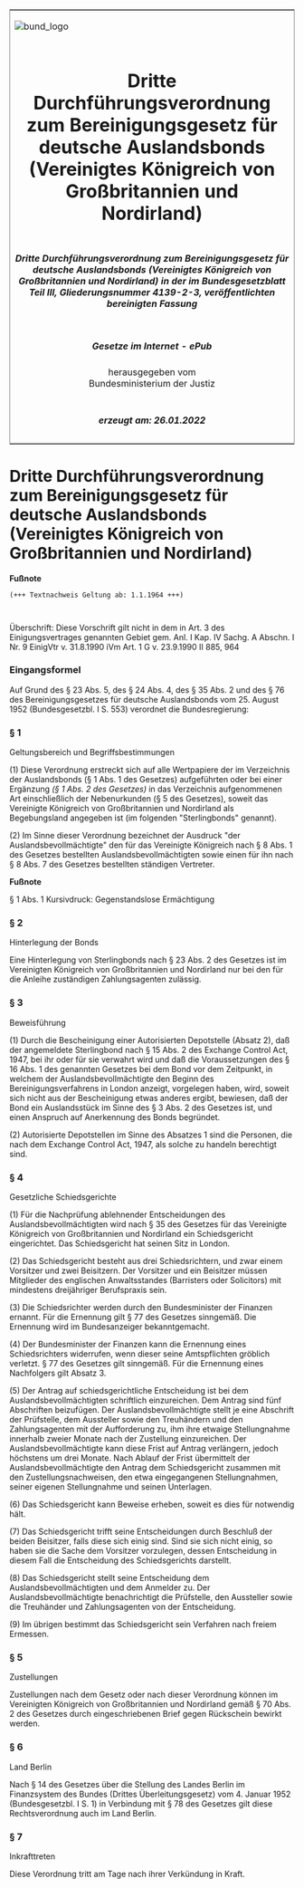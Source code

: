 <span id="DECKBLATT.html"></span>

<table border="0" frame="border" width="100%">

<tr valign="top">

<td align="left">

![bund\_logo](BfJ_2021_Web_de_de.gif)

</td>

<td align="right">

 

</td>

</tr>

<tr align="center" valign="middle">

<td colspan="2">

# Dritte Durchführungsverordnung zum Bereinigungsgesetz für deutsche Auslandsbonds (Vereinigtes Königreich von Großbritannien und Nordirland)

</td>

</tr>

<tr align="center" valign="middle">

<td colspan="2">

##### Dritte Durchführungsverordnung zum Bereinigungsgesetz für deutsche Auslandsbonds (Vereinigtes Königreich von Großbritannien und Nordirland) in der im Bundesgesetzblatt Teil III, Gliederungsnummer 4139-2-3, veröffentlichten bereinigten Fassung

</td>

</tr>

<tr align="center" valign="middle">

<td colspan="2">

  
  

##### Gesetze im Internet - ePub  
  
herausgegeben vom  
Bundesministerium der Justiz

</td>

</tr>

<tr align="center" valign="bottom">

<td colspan="2">

  
  

##### erzeugt am: 26.01.2022

</td>

</tr>

</table>

<span id="BJNR513400953.html"></span>

# Dritte Durchführungsverordnung zum Bereinigungsgesetz für deutsche Auslandsbonds (Vereinigtes Königreich von Großbritannien und Nordirland)

<div>

  
**Fußnote**

<div class="jnhtml">

<div>

<div class="jurAbsatz">

  

``` 
(+++ Textnachweis Geltung ab: 1.1.1964 +++)

 
```

Überschrift: Diese Vorschrift gilt nicht in dem in Art. 3 des
Einigungsvertrages genannten Gebiet gem. Anl. I Kap. IV Sachg. A Abschn.
I Nr. 9 EinigVtr v. 31.8.1990 iVm Art. 1 G v. 23.9.1990 II 885, 964

</div>

</div>

</div>

</div>

<span id="BJNR513400953BJNE000100303.html"></span>

### Eingangsformel  

<div>

<div class="jnhtml">

<div>

<div class="jurAbsatz">

Auf Grund des § 23 Abs. 5, des § 24 Abs. 4, des § 35 Abs. 2 und des § 76
des Bereinigungsgesetzes für deutsche Auslandsbonds vom 25. August 1952
(Bundesgesetzbl. I S. 553) verordnet die Bundesregierung:

</div>

</div>

</div>

</div>

<span id="BJNR513400953BJNE000200303.html"></span>

### § 1  
Geltungsbereich und Begriffsbestimmungen

<div>

<div class="jnhtml">

<div>

<div class="jurAbsatz">

(1) Diese Verordnung erstreckt sich auf alle Wertpapiere der im
Verzeichnis der Auslandsbonds (§ 1 Abs. 1 des Gesetzes) aufgeführten
oder bei einer Ergänzung <span style="font-style:italic;">(§ 1 Abs. 2
des Gesetzes)</span> in das Verzeichnis aufgenommenen Art einschließlich
der Nebenurkunden (§ 5 des Gesetzes), soweit das Vereinigte Königreich
von Großbritannien und Nordirland als Begebungsland angegeben ist (im
folgenden "Sterlingbonds" genannt).

</div>

<div class="jurAbsatz">

(2) Im Sinne dieser Verordnung bezeichnet der Ausdruck "der
Auslandsbevollmächtigte" den für das Vereinigte Königreich nach § 8 Abs.
1 des Gesetzes bestellten Auslandsbevollmächtigten sowie einen für ihn
nach § 8 Abs. 7 des Gesetzes bestellten ständigen Vertreter.

</div>

</div>

</div>

</div>

<div>

  
**Fußnote**

<div class="jnhtml">

<div>

<div class="jurAbsatz">

§ 1 Abs. 1 Kursivdruck: Gegenstandslose Ermächtigung

</div>

</div>

</div>

</div>

<span id="BJNR513400953BJNE000300303.html"></span>

### § 2  
Hinterlegung der Bonds

<div>

<div class="jnhtml">

<div>

<div class="jurAbsatz">

Eine Hinterlegung von Sterlingbonds nach § 23 Abs. 2 des Gesetzes ist im
Vereinigten Königreich von Großbritannien und Nordirland nur bei den für
die Anleihe zuständigen Zahlungsagenten zulässig.

</div>

</div>

</div>

</div>

<span id="BJNR513400953BJNE000400303.html"></span>

### § 3  
Beweisführung

<div>

<div class="jnhtml">

<div>

<div class="jurAbsatz">

(1) Durch die Bescheinigung einer Autorisierten Depotstelle (Absatz 2),
daß der angemeldete Sterlingbond nach § 15 Abs. 2 des Exchange Control
Act, 1947, bei ihr oder für sie verwahrt wird und daß die
Voraussetzungen des § 16 Abs. 1 des genannten Gesetzes bei dem Bond vor
dem Zeitpunkt, in welchem der Auslandsbevollmächtigte den Beginn des
Bereinigungsverfahrens in London anzeigt, vorgelegen haben, wird, soweit
sich nicht aus der Bescheinigung etwas anderes ergibt, bewiesen, daß der
Bond ein Auslandsstück im Sinne des § 3 Abs. 2 des Gesetzes ist, und
einen Anspruch auf Anerkennung des Bonds begründet.

</div>

<div class="jurAbsatz">

(2) Autorisierte Depotstellen im Sinne des Absatzes 1 sind die Personen,
die nach dem Exchange Control Act, 1947, als solche zu handeln
berechtigt sind.

</div>

</div>

</div>

</div>

<span id="BJNR513400953BJNE000500303.html"></span>

### § 4  
Gesetzliche Schiedsgerichte

<div>

<div class="jnhtml">

<div>

<div class="jurAbsatz">

(1) Für die Nachprüfung ablehnender Entscheidungen des
Auslandsbevollmächtigten wird nach § 35 des Gesetzes für das Vereinigte
Königreich von Großbritannien und Nordirland ein Schiedsgericht
eingerichtet. Das Schiedsgericht hat seinen Sitz in London.

</div>

<div class="jurAbsatz">

(2) Das Schiedsgericht besteht aus drei Schiedsrichtern, und zwar einem
Vorsitzer und zwei Beisitzern. Der Vorsitzer und ein Beisitzer müssen
Mitglieder des englischen Anwaltsstandes (Barristers oder Solicitors)
mit mindestens dreijähriger Berufspraxis sein.

</div>

<div class="jurAbsatz">

(3) Die Schiedsrichter werden durch den Bundesminister der Finanzen
ernannt. Für die Ernennung gilt § 77 des Gesetzes sinngemäß. Die
Ernennung wird im Bundesanzeiger bekanntgemacht.

</div>

<div class="jurAbsatz">

(4) Der Bundesminister der Finanzen kann die Ernennung eines
Schiedsrichters widerrufen, wenn dieser seine Amtspflichten gröblich
verletzt. § 77 des Gesetzes gilt sinngemäß. Für die Ernennung eines
Nachfolgers gilt Absatz 3.

</div>

<div class="jurAbsatz">

(5) Der Antrag auf schiedsgerichtliche Entscheidung ist bei dem
Auslandsbevollmächtigten schriftlich einzureichen. Dem Antrag sind fünf
Abschriften beizufügen. Der Auslandsbevollmächtigte stellt je eine
Abschrift der Prüfstelle, dem Aussteller sowie den Treuhändern und den
Zahlungsagenten mit der Aufforderung zu, ihm ihre etwaige Stellungnahme
innerhalb zweier Monate nach der Zustellung einzureichen. Der
Auslandsbevollmächtigte kann diese Frist auf Antrag verlängern, jedoch
höchstens um drei Monate. Nach Ablauf der Frist übermittelt der
Auslandsbevollmächtigte den Antrag dem Schiedsgericht zusammen mit den
Zustellungsnachweisen, den etwa eingegangenen Stellungnahmen, seiner
eigenen Stellungnahme und seinen Unterlagen.

</div>

<div class="jurAbsatz">

(6) Das Schiedsgericht kann Beweise erheben, soweit es dies für
notwendig hält.

</div>

<div class="jurAbsatz">

(7) Das Schiedsgericht trifft seine Entscheidungen durch Beschluß der
beiden Beisitzer, falls diese sich einig sind. Sind sie sich nicht
einig, so haben sie die Sache dem Vorsitzer vorzulegen, dessen
Entscheidung in diesem Fall die Entscheidung des Schiedsgerichts
darstellt.

</div>

<div class="jurAbsatz">

(8) Das Schiedsgericht stellt seine Entscheidung dem
Auslandsbevollmächtigten und dem Anmelder zu. Der
Auslandsbevollmächtigte benachrichtigt die Prüfstelle, den Aussteller
sowie die Treuhänder und Zahlungsagenten von der Entscheidung.

</div>

<div class="jurAbsatz">

(9) Im übrigen bestimmt das Schiedsgericht sein Verfahren nach freiem
Ermessen.

</div>

</div>

</div>

</div>

<span id="BJNR513400953BJNE000600303.html"></span>

### § 5  
Zustellungen

<div>

<div class="jnhtml">

<div>

<div class="jurAbsatz">

Zustellungen nach dem Gesetz oder nach dieser Verordnung können im
Vereinigten Königreich von Großbritannien und Nordirland gemäß § 70 Abs.
2 des Gesetzes durch eingeschriebenen Brief gegen Rückschein bewirkt
werden.

</div>

</div>

</div>

</div>

<span id="BJNR513400953BJNE000700303.html"></span>

### § 6  
Land Berlin

<div>

<div class="jnhtml">

<div>

<div class="jurAbsatz">

Nach § 14 des Gesetzes über die Stellung des Landes Berlin im
Finanzsystem des Bundes (Drittes Überleitungsgesetz) vom 4. Januar 1952
(Bundesgesetzbl. I S. 1) in Verbindung mit § 78 des Gesetzes gilt diese
Rechtsverordnung auch im Land Berlin.

</div>

</div>

</div>

</div>

<span id="BJNR513400953BJNE000800303.html"></span>

### § 7  
Inkrafttreten

<div>

<div class="jnhtml">

<div>

<div class="jurAbsatz">

Diese Verordnung tritt am Tage nach ihrer Verkündung in Kraft.

</div>

</div>

</div>

</div>
